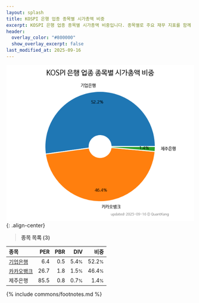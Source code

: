 ```yaml
---
layout: splash
title: KOSPI 은행 업종 종목별 시가총액 비중
excerpt: KOSPI 은행 업종 종목별 시가총액 비중입니다. 종목별로 주요 재무 지표를 함께 표시합니다.
header:
  overlay_color: "#800000"
  show_overlay_excerpt: false
last_modified_at: 2025-09-16
---
```



![KOSPI 은행 업종 종목별 시가총액 비중](/stats/sector/images/kospi_업종_은행_종목.png){: .align-center}


> **종목 목록 (3)**<a id="list"></a>

| **종목** | **PER** | **PBR** | **DIV** | **비중** |
| :------- | ------: | ------: | ------: | -------: |
| [기업은행](/024110/) | 6.4 | 0.5 | 5.4<small>%</small> | 52.2<small>%</small> |
| [카카오뱅크](/323410/) | 26.7 | 1.8 | 1.5<small>%</small> | 46.4<small>%</small> |
| 제주은행 | 85.5 | 0.8 | 0.7<small>%</small> | 1.4<small>%</small> |

{% include commons/footnotes.md %}